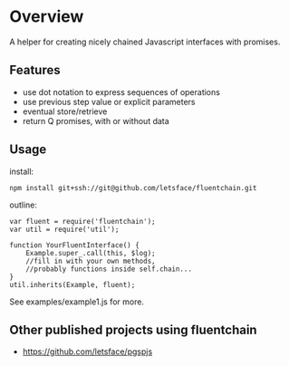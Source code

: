 # Overview

A helper for creating nicely chained Javascript interfaces with promises.

## Features

* use dot notation to express sequences of operations
* use previous step value or explicit parameters
* eventual store/retrieve
* return Q promises, with or without data

## Usage

install:

```
npm install git+ssh://git@github.com/letsface/fluentchain.git
```

outline:

```
var fluent = require('fluentchain');
var util = require('util');

function YourFluentInterface() {
	Example.super_.call(this, $log);
	//fill in with your own methods, 
	//probably functions inside self.chain...	
}
util.inherits(Example, fluent);
```

See examples/example1.js for more.

## Other published projects using fluentchain

* https://github.com/letsface/pgspjs